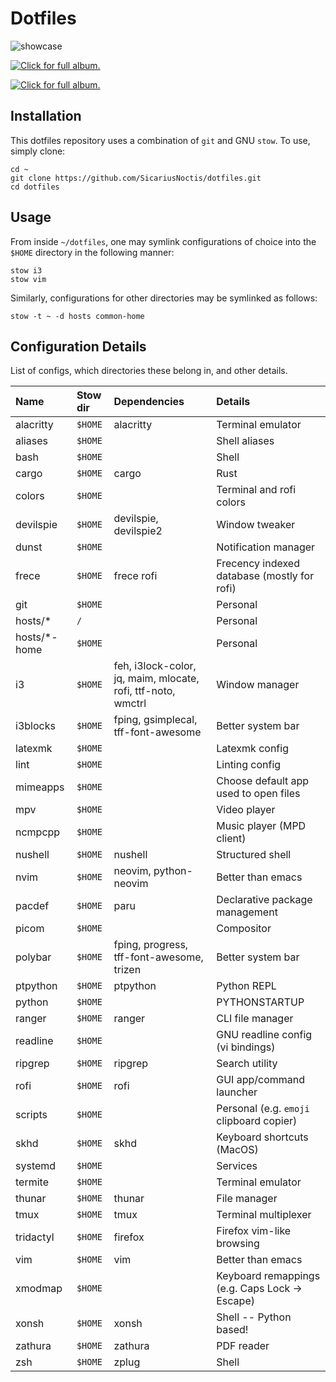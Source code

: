 # Dotfiles

![showcase](https://github.com/YodaEmbedding/dotfiles/assets/721196/4528634c-2bf2-43a1-b39c-194339dde3a2)

[![Click for full album.](https://i.imgur.com/tJlW7l1.gif)](https://imgur.com/a/W5QwA)

[![Click for full album.](https://i.imgur.com/azSHUBZ.gif)](https://imgur.com/a/JK2Pc6m)

<!-- [[![Click for full album.](https://i.imgur.com/0DqKJaD.mp4)](https://imgur.com/a/W5QwA) -->
<!-- [Full album.](https://imgur.com/a/W5QwA) -->

## Installation

This dotfiles repository uses a combination of `git` and GNU `stow`. To use, simply clone:

    cd ~
    git clone https://github.com/SicariusNoctis/dotfiles.git
    cd dotfiles

## Usage

From inside `~/dotfiles`, one may symlink configurations of choice into the `$HOME` directory in the following manner:

    stow i3
    stow vim

Similarly, configurations for other directories may be symlinked as follows:

    stow -t ~ -d hosts common-home

## Configuration Details

List of configs, which directories these belong in, and other details.

| Name           | Stow dir | Dependencies                                         | Details                                          |
| :------------- | :------- | :--------------------------------------------------- | :----------------------------------------------- |
| alacritty      | `$HOME`  | alacritty                                            | Terminal emulator                                |
| aliases        | `$HOME`  |                                                      | Shell aliases                                    |
| bash           | `$HOME`  |                                                      | Shell                                            |
| cargo          | `$HOME`  | cargo                                                | Rust                                             |
| colors         | `$HOME`  |                                                      | Terminal and rofi colors                         |
| devilspie      | `$HOME`  | devilspie, devilspie2                                | Window tweaker                                   |
| dunst          | `$HOME`  |                                                      | Notification manager                             |
| frece          | `$HOME`  | frece rofi                                           | Frecency indexed database (mostly for rofi)      |
| git            | `$HOME`  |                                                      | Personal                                         |
| hosts/\*       | `/`      |                                                      | Personal                                         |
| hosts/\*-home  | `$HOME`  |                                                      | Personal                                         |
| i3             | `$HOME`  | feh, i3lock-color, jq, maim, mlocate, rofi, ttf-noto, wmctrl | Window manager                           |
| i3blocks       | `$HOME`  | fping, gsimplecal, tff-font-awesome                  | Better system bar                                |
| latexmk        | `$HOME`  |                                                      | Latexmk config                                   |
| lint           | `$HOME`  |                                                      | Linting config                                   |
| mimeapps       | `$HOME`  |                                                      | Choose default app used to open files            |
| mpv            | `$HOME`  |                                                      | Video player                                     |
| ncmpcpp        | `$HOME`  |                                                      | Music player (MPD client)                        |
| nushell        | `$HOME`  | nushell                                              | Structured shell                                 |
| nvim           | `$HOME`  | neovim, python-neovim                                | Better than emacs                                |
| pacdef         | `$HOME`  | paru                                                 | Declarative package management                   |
| picom          | `$HOME`  |                                                      | Compositor                                       |
| polybar        | `$HOME`  | fping, progress, tff-font-awesome, trizen            | Better system bar                                |
| ptpython       | `$HOME`  | ptpython                                             | Python REPL                                      |
| python         | `$HOME`  |                                                      | PYTHONSTARTUP                                    |
| ranger         | `$HOME`  | ranger                                               | CLI file manager                                 |
| readline       | `$HOME`  |                                                      | GNU readline config (vi bindings)                |
| ripgrep        | `$HOME`  | ripgrep                                              | Search utility                                   |
| rofi           | `$HOME`  | rofi                                                 | GUI app/command launcher                         |
| scripts        | `$HOME`  |                                                      | Personal (e.g. `emoji` clipboard copier)         |
| skhd           | `$HOME`  | skhd                                                 | Keyboard shortcuts (MacOS)                       |
| systemd        | `$HOME`  |                                                      | Services                                         |
| termite        | `$HOME`  |                                                      | Terminal emulator                                |
| thunar         | `$HOME`  | thunar                                               | File manager                                     |
| tmux           | `$HOME`  | tmux                                                 | Terminal multiplexer                             |
| tridactyl      | `$HOME`  | firefox                                              | Firefox vim-like browsing                        |
| vim            | `$HOME`  | vim                                                  | Better than emacs                                |
| xmodmap        | `$HOME`  |                                                      | Keyboard remappings (e.g. Caps Lock -> Escape)   |
| xonsh          | `$HOME`  | xonsh                                                | Shell -- Python based!                           |
| zathura        | `$HOME`  | zathura                                              | PDF reader                                       |
| zsh            | `$HOME`  | zplug                                                | Shell                                            |

